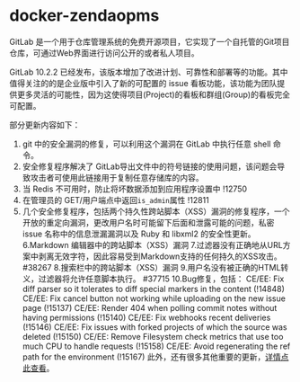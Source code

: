 # docker-zendaopms

GitLab 是一个用于仓库管理系统的免费开源项目，它实现了一个自托管的Git项目仓库，可通过Web界面进行访问公开的或者私人项目。

 GitLab 10.2.2 已经发布，该版本增加了改进计划、可靠性和部署等的功能。其中值得关注的的是企业版中引入了新的可配置的 issue 看板功能，该功能为团队提供更多灵活的可能性，因为这使得项目(Project)的看板和群组(Group)的看板完全可配置。
<img />

部分更新内容如下：
1. git 中的安全漏洞的修复，可以利用这个漏洞在 GitLab 中执行任意 shell 命令。
2. 安全修复程序解决了 GitLab导出文件中的符号链接的使用问题，该问题会导致攻击者可使用此链接用于复制任意存储库的内容。
3. 当 Redis 不可用时，防止将坏数据添加到应用程序设置中 !12750
4. 在管理员的 GET/用户端点中返回`is_admin`属性 !12811
5. 几个安全修复程序，包括两个持久性跨站脚本（XSS）漏洞的修复程序，一个开放的重定向漏洞，更改用户名时可能留下后面和泄露可能的问题，私密 issue 名称中的信息泄漏漏洞以及 Ruby 和 libxml2 的安全性更新。
  6.Markdown 编辑器中的跨站脚本（XSS）漏洞
  7.过滤器没有正确地从URL方案中剥离无效字符，因此容易受到Markdown支持的任何持久的XSS攻击。 #38267
  8.搜索栏中的跨站脚本（XSS）漏洞
  9.用户名没有被正确的HTML转义，过滤器将允许任意脚本执行。 #37715
  10.Bug修复，包括：
  CE/EE: Fix diff parser so it tolerates to diff special markers in the content (!14848)
  CE/EE: Fix cancel button not working while uploading on the new issue page (!15137)
  CE/EE: Render 404 when polling commit notes without having permissions (!15140)
  CE/EE: Fix webhooks recent deliveries (!15146)
  CE/EE: Fix issues with forked projects of which the source was deleted (!15150)
  CE/EE: Remove Filesystem check metrics that use too much CPU to handle requests (!15158)
  CE/EE: Avoid regenerating the ref path for the environment (!15167)
  此外，还有很多其他重要的更新，[详情点此查看](https://about.gitlab.com/2017/11/22/gitlab-10-2-released/)。